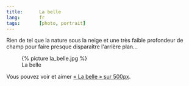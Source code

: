 ```yaml
--- 
title:      La belle 
lang:       fr 
tags:       [photo, portrait]
---
```


Rien de tel que la nature sous la neige et une très faible profondeur de champ pour faire presque disparaître l'arrière plan...

<figure>
  {% picture la_belle.jpg %}
  <figcaption>
    La belle
  </figcaption>
</figure>

Vous pouvez voir et aimer [« La belle » sur 500px](http://500px.com/photo/341000).
